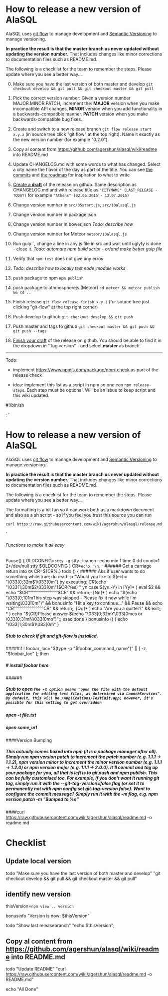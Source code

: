 # How to release a new version of AlaSQL

AlaSQL uses [git flow](http://danielkummer.github.io/git-flow-cheatsheet/) to manage development and [Semantic Versioning](http://semver.org) to manage versioning. 

**In practice the result is that the master branch us never updated without updating the version number.**
That includes changes like minor corrections to documentation files such as README.md. 

The following is a checklist for the team to remember the steps. Please update where you see a better way...


0. Make sure you have the last version of both master and develop `git checkout develop && git pull && git checkout master && git pull`
    
0. Pick the correct version number: Given a version number MAJOR.MINOR.PATCH, increment the: **MAJOR** version when you make incompatible API changes, **MINOR** version when you add functionality in a backwards-compatible manner. **PATCH** version when you make backwards-compatible bug fixes.

0. Create and switch to a new release branch `git flow release start x.y.z` (in source tree click "git flow" at the top right). Name it exactly as the new version number (for example "0.2.0"). 

0. Copy al content from https://github.com/agershun/alasql/wiki/readme into README.md
0. Update CHANGELOG.md with some words to what has changed. Select a city name the flavor of the day as part of the title. You can see [the commits](https://github.com/agershun/alasql/commits/) and [the roadmap](https://trello.com/b/qxz65pVi/alasql-roadmap) for inspiration to what to write

0. [Create a **draft**](https://github.com/agershun/alasql/releases/new) of the release on github. Same description as CHANGELOG.md and with release title as `"CITYNAME" (LAST_RELEASE - TODAY)` for example `"Athens" (02.06.2015 - 13.07.2015)` 

0. Change version number in `src/05start.js`, `src/10alasql.js` 

0. Change version number in package.json 

0. Change version number in bower.json _Todo: describe how_

0. Change version number for Meteor `meteor/10alasql.js`

0. Run gulp``, change a line in any js file in src and wait until uglyfy is done - close it. _Todo: automate npm build script - or/and make better gulp file_ 

0. Verify that `npm test` does not give any erros

0. _Todo: describe how to locally test node_module works_

0. push package to npm `npm publish` 

0. push package to athmospherejs (Meteor) `cd meteor && meteor publish && cd ..` 

0. Finish release `git flow release finish x.y.z` (for source tree just clicking "git-flow" at the top right corner)

0. Push develop to github `git checkout develop && git push`

0. Push master and tags to github `git checkout master && git push && git push --tags`

0. [Finish your draft](https://github.com/agershun/alasql/releases/) of the release on github. You should be able to find it in the dropdown in "Tag version" - and select **master** as branch.

----

Todo: 

* implement https://www.npmjs.com/package/npm-check as part of the release check

* idea: implement this list as a script in npm so one can `npm release-steps`. Each step must be optional. Will be an issue to keep script and this wiki updated.


#!/bin/sh

: '
# How to release a new version of AlaSQL

AlaSQL uses [git flow](http://danielkummer.github.io/git-flow-cheatsheet/) to manage development and [Semantic Versioning](http://semver.org) to manage versioning. 

**In practice the result is that the master branch us never updated without updating the version number.**
That includes changes like minor corrections to documentation files such as README.md. 

The following is a checklist for the team to remember the steps. Please update where you see a better way...

The formatting is a bit fun so it can work both as a markdown document and also as a sh script - so if you feel you trust this source you can run

```sh
curl https://raw.githubusercontent.com/wiki/agershun/alasql/release.md | sh
```
'

###### Functions to make it all easy
Pause() {
 OLDCONFIG=`stty -g`
 stty -icanon -echo min 1 time 0
 dd count=1 2>/dev/null
 stty $OLDCONFIG
}
CR=`echo '\n.'` ###### Get a carriage return into `CR`
CR=${CR%.}
todo () { ###### Aks if user wants to do something
    while true; do
        read -p "Would you like to $(echo "\033[0;32m$1\033[0m") by executing: $CR$(echo "\033[1;30m$2\033[0m")$CR(Yes) " yn
        case ${yn:-Y} in
            [Yy]* ) eval $2 && echo "$CR°°°°°°°°°°°°°°°$CR" && return;;
            [Nn]* ) echo "$(echo "\033[0;101mThis step was skipped - Please fix it now while i'm waiting\033[0m")" && bonusinfo "Hit a key to continue..." && Pause && echo "$CR°°°°°°°°°°°°°°°$CR" && return;;
            [Qq]* ) echo "Are you a quitter?" && exit;;
            * ) echo "${CR}Please answer $(echo "\033[0;32mY\033[0mes or \033[0;31mN\033[0mo")";;
        esac
    done
}
bonusinfo () {
    echo "\033[1;30m$1\033[0m"
}
##### Stub to check if git and git-flow is installed.
#####if ! foobar_loc="$(type -p "$foobar_command_name")" || [ -z "$foobar_loc" ]; then
#####  # install foobar here
#####fi
##### Stub to open `The -t option means "open the file with the default application for editing text files, as determined via LaunchServices". By default, this will be /Applications/TextEdit.app; however, it's possible for this setting to get overridden`
##### open -t file.txt
##### open some_url
####Version Bumping
##### This actually comes baked into npm (it is a package manager after all). Simply run npm version patch to increment the patch number (e.g. 1.1.1 -> 1.1.2), npm version minor to increment the minor version number (e.g. 1.1.1 -> 1.2.0) or npm version major (e.g. 1.1.1 -> 2.0.0). It'll commit and tag up your package for you, all that is left is to git push and npm publish. This can be fully customised too. For example, if you don't want it running git tag, simply run it with the --git-tag-version=false flag (or set it to permanently not with npm config set git-tag-version false). Want to configure the commit message? Simply run it with the -m flag, e.g. npm version patch -m "Bumped to %s"
####curl https://raw.githubusercontent.com/wiki/agershun/alasql/readme.md -o readme.md



# Checklist

## Update local version
todo "Make sure you have the last version of both master and develop" "git checkout develop && git pull && git checkout master && git pull"



## identify new version
thisVersion=`npm view .. version`

bonusinfo "Version is now: $thisVersion"

todo "Show last releasebranch" "echo $thisVersion";



##  Copy al content from https://github.com/agershun/alasql/wiki/readme into README.md
todo "Update README" "curl https://raw.githubusercontent.com/wiki/agershun/alasql/readme.md -o README.md"


echo "All Done"
